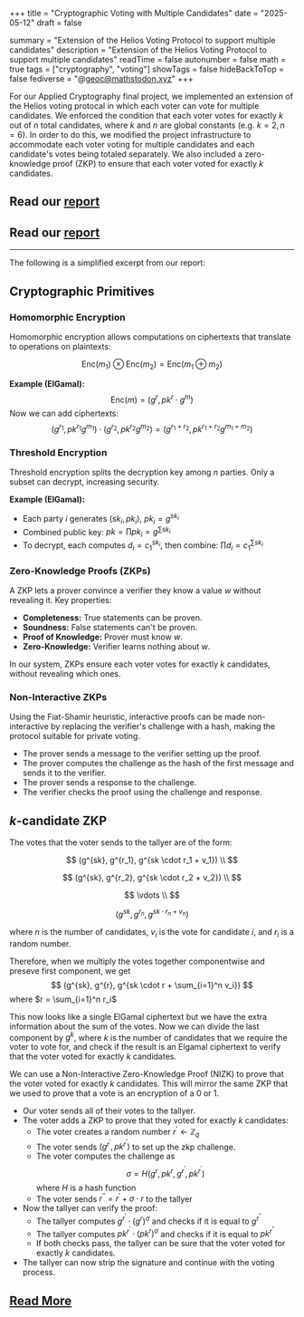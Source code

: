 +++
title = "Cryptographic Voting with Multiple Candidates"
date = "2025-05-12"
draft = false

summary = "Extension of the Helios Voting Protocol to support multiple candidates"
description = "Extension of the Helios Voting Protocol to support multiple candidates"
readTime = false
autonumber = false
math = true
tags = ["cryptography", "voting"]
showTags = false
hideBackToTop = false
fediverse = "@geoc@mathstodon.xyz"
+++

For our Applied Cryptography final project, we implemented an extension of the Helios voting protocal in which each voter can vote for multiple candidates. We enforced the condition that each voter votes for exactly $k$ out of $n$ total candidates, where $k$ and $n$ are global constants (e.g. $k = 2, n = 6$). In order to do this, we modified the project infrastructure to accommodate each voter voting for multiple candidates and each candidate's votes being totaled separately. We also included a zero-knowledge proof (ZKP) to ensure that each voter voted for exactly $k$ candidates.

## Read our [report](/projects/paper.pdf)
<h2> Read our <a href="./../paper.pdf">report</a> </h2>

----
The following is a simplified excerpt from our report:

## Cryptographic Primitives

### Homomorphic Encryption

Homomorphic encryption allows computations on ciphertexts that translate to operations on plaintexts:

$$
\mathrm{Enc}(m_1) \otimes \mathrm{Enc}(m_2) = \mathrm{Enc}(m_1 \oplus m_2)
$$

**Example (ElGamal):**
$$
\mathrm{Enc}(m) = (g^r, pk^r \cdot g^m)
$$
Now we can add ciphertexts:
$$
(g^{r_1}, pk^{r_1}g^{m_1}) \cdot (g^{r_2}, pk^{r_2}g^{m_2}) = (g^{r_1+r_2}, pk^{r_1+r_2}g^{m_1+m_2})
$$

### Threshold Encryption

Threshold encryption splits the decryption key among $n$ parties. Only a subset can decrypt, increasing security.

**Example (ElGamal):**

- Each party $i$ generates $(sk_i, pk_i)$, $pk_i = g^{sk_i}$
- Combined public key: $pk = \prod pk_i = g^{\sum sk_i}$
- To decrypt, each computes $d_i = c_1^{sk_i}$, then combine: $\prod d_i = c_1^{\sum sk_i}$

### Zero-Knowledge Proofs (ZKPs)

A ZKP lets a prover convince a verifier they know a value $w$ without revealing it. Key properties:

- **Completeness:** True statements can be proven.
- **Soundness:** False statements can't be proven.
- **Proof of Knowledge:** Prover must know $w$.
- **Zero-Knowledge:** Verifier learns nothing about $w$.

In our system, ZKPs ensure each voter votes for exactly $k$ candidates, without revealing which ones.

### Non-Interactive ZKPs

Using the Fiat-Shamir heuristic, interactive proofs can be made non-interactive by replacing the verifier's challenge with a hash, making the protocol suitable for private voting.

  - The prover sends a message to the verifier setting up the proof.
  - The prover computes the challenge as the hash of the first message and sends it to the verifier.
  - The prover sends a response to the challenge.
  - The verifier checks the proof using the challenge and response.

## $k$-candidate ZKP
The votes that the voter sends to the tallyer are of the form:

$$
  (g^{sk}, g^{r_1}, g^{sk \cdot r_1 + v_1}) \\
$$

$$
  (g^{sk}, g^{r_2}, g^{sk \cdot r_2 + v_2}) \\
$$

$$
  \vdots \\
$$

$$
  (g^{sk}, g^{r_n}, g^{sk \cdot r_n + v_n})
$$

where $n$ is the number of candidates, $v_i$ is the vote for candidate $i$, and $r_i$ is a random number. 

Therefore, when we multiply the votes together componentwise and preseve first component, we get
$$
  (g^{sk}, g^{r}, g^{sk \cdot r + \sum_{i=1}^n v_i})
$$
where $r = \sum_{i=1}^n r_i$ 

This now looks like a single ElGamal ciphertext but we have the extra information about the sum of the votes. Now we can divide the last component by $g^{k}$, where $k$ is the number of candidates that we require the voter to vote for, and check if the result is an Elgamal ciphertext to verify that the voter voted for exactly $k$ candidates.

We can use a Non-Interactive Zero-Knowledge Proof (NIZK) to prove that the voter voted for exactly $k$ candidates. This will mirror the same ZKP that we used to prove that a vote is an encryption of a 0 or 1. 

- Our voter sends all of their votes to the tallyer.
- The voter adds a ZKP to prove that they voted for exactly $k$ candidates:
    - The voter creates a random number $r^\prime \leftarrow \mathbb{Z}_q$
    - The voter sends $(g^{r^\prime}, pk^{r^\prime})$ to set up the zkp challenge.
    - The voter computes the challenge as $$\sigma = H(g^{r}, pk^{r}, g^{r^\prime}, pk^{r^\prime})$$ where $H$ is a hash function
    - The voter sends $r^{\prime\prime} = r^\prime + \sigma \cdot r$ to the tallyer 
- Now the tallyer can verify the proof:
    - The tallyer computes $g^{r^\prime} \cdot (g^r)^{\sigma}$ and checks if it is equal to $g^{r^{\prime\prime}}$
    - The tallyer computes $pk^{r^\prime} \cdot (pk^r)^{\sigma}$ and checks if it is equal to $pk^{r^{\prime\prime}}$
    - If both checks pass, the tallyer can be sure that the voter voted for exactly $k$ candidates.
- The tallyer can now strip the signature and continue with the voting process.

## [Read More](./../paper.pdf)